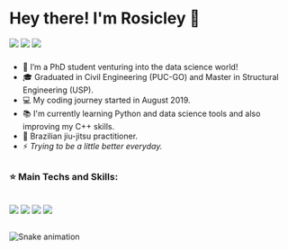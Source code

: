 # Hey there! I'm Rosicley 👋

<div> 
  <a href = "mailto:rosicley.eng@outlook.com"><img src="https://img.shields.io/badge/Gmail-D14836?style=for-the-badge&logo=gmail&logoColor=white" target="_blank"></a>
  <a href = "https://api.whatsapp.com/send?phone=5562981928239&text=Ol%C3%A1%2C%20sinta-se%20livre%20para%20conversar%20comigo."><img src="https://img.shields.io/badge/WhatsApp-25D366?style=for-the-badge&logo=whatsapp&logoColor=white" target="_blank"></a>
  <a href="https://www.linkedin.com/in/rosicley-júnio-rodrigues-rosa-a5580610b/" target="_blank"><img src="https://img.shields.io/badge/LinkedIn-0077B5?style=for-the-badge&logo=linkedin&logoColor=white" target="_blank"></a> 
</div>

###

- 👦 I’m a PhD student venturing into the data science world!
- 🎓 Graduated in Civil Engineering (PUC-GO) and Master in Structural Engineering (USP).
- 💻 My coding journey started in August 2019.
- 📚 I'm currently learning Python and data science tools and also improving my C++ skills. 
- 🥋 Brazilian jiu-jitsu practitioner.
- ⚡ <em>Trying to be a little better everyday.</em>

##

### :star: Main Techs and Skills:
<div style="display: inline_block"><br>
  <img src="https://img.shields.io/badge/C%2B%2B-00599C?style=for-the-badge&logo=c%2B%2B&logoColor=white"/>
  <img src="https://img.shields.io/badge/Python-14354C?style=for-the-badge&logo=python&logoColor=white"/>
  <img src="https://img.shields.io/badge/Git-E34F26?style=for-the-badge&logo=git&logoColor=white"/>
  <img src="https://img.shields.io/badge/Linux-E34F26?style=for-the-badge&logo=linux&logoColor=black"/>


</div>

##

<!--
**rosicley/rosicley** is a ✨ _special_ ✨ repository because its `README.md` (this file) appears on your GitHub profile.

Here are some ideas to get you started:

- 🔭 I’m currently working on ...
- 🌱 I’m currently learning ...
- 👯 I’m looking to collaborate on ...
- 🤔 I’m looking for help with ...
- 💬 Ask me about ...
- 📫 How to reach me: ...
- 😄 Pronouns: ...
- ⚡ Fun fact: ...
-->

<!--
<div align="center">
  <a href="https://github.com/rosicley">
  <img height="180em" src="https://github-readme-stats.vercel.app/api?username=rosicley&show_icons=true&theme=gotham&include_all_commits=true&count_private=true"/>
  <img height="180em" src="https://github-readme-stats.vercel.app/api/top-langs/?username=rosicley&layout=compact&langs_count=7&theme=gotham"/>
</div>
<div style="display: inline_block"><br>
  <img align="center" alt="Ane-Python" height="30" width="40" src="https://raw.githubusercontent.com/devicons/devicon/master/icons/python/python-original.svg">
  <img align="center" alt="Ane-Js" height="30" width="40" src="https://raw.githubusercontent.com/devicons/devicon/master/icons/javascript/javascript-plain.svg">
  <img align="center" alt="Ane-HTML" height="30" width="40" src="https://raw.githubusercontent.com/devicons/devicon/master/icons/html5/html5-original.svg">
  <img align="center" alt="Ane-CSS" height="30" width="40" src="https://raw.githubusercontent.com/devicons/devicon/master/icons/css3/css3-original.svg">
  <img align="center" alt="Ane-Java" height="30" width="40" src="https://raw.githubusercontent.com/devicons/devicon/master/icons/java/java-original.svg">
  <img align="center" alt="Ane-C" height="30" width="40" src="https://raw.githubusercontent.com/devicons/devicon/master/icons/c/c-original.svg">  
</div>
 -->
 
  ##
 
<div> 
  
 
  ![Snake animation](https://github.com/rosicley/rosicley/blob/output/github-contribution-grid-snake.svg)

</div>
